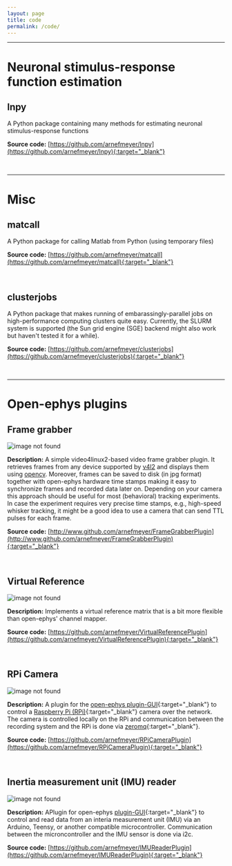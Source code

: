 ```yaml
---
layout: page
title: code
permalink: /code/
---
```


---

# Neuronal stimulus-response function estimation

## lnpy
A Python package containing many methods for estimating neuronal stimulus-response functions

**Source code:** [https://github.com/arnefmeyer/lnpy](https://github.com/arnefmeyer/lnpy){:target="_blank"}

&nbsp;

---

# Misc

## matcall
A Python package for calling Matlab from Python (using temporary files)

**Source code:** [https://github.com/arnefmeyer/matcall](https://github.com/arnefmeyer/matcall){:target="_blank"}

&nbsp;

## clusterjobs
A Python package that makes running of embarassingly-parallel jobs on high-performance computing clusters quite easy. Currently, the SLURM system is supported (the Sun grid engine (SGE) backend might also work but haven't tested it for a while).

**Source code:** [https://github.com/arnefmeyer/clusterjobs](https://github.com/arnefmeyer/clusterjobs){:target="_blank"}

&nbsp;

---

# Open-ephys plugins

## Frame grabber

![image not found](../images/framegrabber_screenshot.png)

**Description:** A simple video4linux2-based video frame grabber plugin. It retrieves frames from any device supported by [v4l2](http://linuxtv.org/downloads/v4l-dvb-apis/) and displays them using [opencv](http://opencv.org/). Moreover, frames can be saved to disk (in jpg format) together with open-ephys hardware time stamps making it easy to synchronize frames and recorded data later on. Depending on your camera this approach should be useful for most (behavioral) tracking experiments. In case the experiment requires very precise time stamps, e.g., high-speed whisker tracking, it might be a good idea to use a camera that can send TTL pulses for each frame.

**Source code:** [http://www.github.com/arnefmeyer/FrameGrabberPlugin](http://www.github.com/arnefmeyer/FrameGrabberPlugin){:target="_blank"}

&nbsp;

## Virtual Reference

![image not found](../images/virtualref_screenshot_small.png)

**Description:** Implements a virtual reference matrix that is a bit more flexible than open-ephys' channel mapper.

**Source code:** [https://github.com/arnefmeyer/VirtualReferencePlugin](https://github.com/arnefmeyer/VirtualReferencePlugin){:target="_blank"}

&nbsp;

## RPi Camera

![image not found](../images/rpicamera_screenshot.png)

**Description:** A plugin for the [open-ephys plugin-GUI](https://github.com/open-ephys/plugin-GUI/){:target="_blank"} to control a [Raspberry Pi (RPi)](https://www.raspberrypi.org/){:target="_blank"} camera over the network. The camera is controlled locally on the RPi and communication between the recording system and the RPi is done via [zeromq](http://zeromq.org/){:target="_blank"}.

**Source code:** [https://github.com/arnefmeyer/RPiCameraPlugin](https://github.com/arnefmeyer/RPiCameraPlugin){:target="_blank"}

&nbsp;

## Inertia measurement unit (IMU) reader

![image not found](../images/imureader_screenshot.png)

**Description:** APlugin for open-ephys [plugin-GUI](https://github.com/open-ephys/plugin-GUI/){:target="_blank"} to control and read data from an interia measurement unit (IMU) via an Arduino, Teensy, or another compatible microcontroller. Communication between the microncontroller and the IMU sensor is done via i2c.

**Source code:** [https://github.com/arnefmeyer/IMUReaderPlugin](https://github.com/arnefmeyer/IMUReaderPlugin){:target="_blank"}


